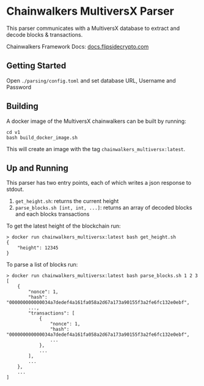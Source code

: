 # Chainwalkers MultiversX Parser

This parser communicates with a MultiversX database to extract and decode blocks & transactions.

Chainwalkers Framework Docs: [docs.flipsidecrypto.com](https://docs.flipsidecrypto.com)

## Getting Started

Open `./parsing/config.toml` and set database URL, Username and Password

## Building

A docker image of the MultiversX chainwalkers can be built by running:

```shell
cd v1
bash build_docker_image.sh 
```

This will create an image with the tag `chainwalkers_multiversx:latest`.

## Up and Running

This parser has two entry points, each of which writes a json response to stdout.

1. `get_height.sh`: returns the current height
2. `parse_blocks.sh [int, int, ...]`: returns an array of decoded blocks and each blocks transactions

To get the latest height of the blockchain run:

```shell
> docker run chainwalkers_multiversx:latest bash get_height.sh
{
    "height": 12345
}
```

To parse a list of blocks run:

```shell
> docker run chainwalkers_multiversx:latest bash parse_blocks.sh 1 2 3
[
    {
        "nonce": 1,
        "hash": "000000000000034a7dedef4a161fa058a2d67a173a90155f3a2fe6fc132e0ebf",
        ...,
        "transactions": [
            {
                "nonce": 1,
                "hash": "000000000000034a7dedef4a161fa058a2d67a173a90155f3a2fe6fc132e0ebf",
                ...
            },
            ...
        ],
        ...
    },
    ...
]
```
